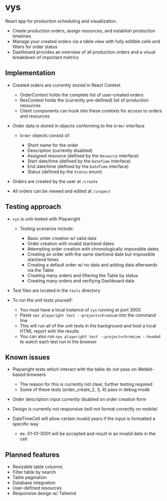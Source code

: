 # vys
React app for production scheduling and visualization.

- Create production orders, assign resources, and establish production timelines
- Manage your created orders via a table view with fully editible cells and filters for order status
- Dashboard provides an overview of all production orders and a visual breakdown of important metrics

## Implementation
- Created orders are currently stored in React Context

    - OrderContext holds the complete list of user-created orders
    - ResContext holds the (currently pre-defined) list of production resources
    - Client components can hook into these contexts for access to orders and resources

- Order data is stored in objects conforming to the `Order` interface

    - `Order` objects consist of:

        - Short name for the order
        - Description (currently disabled)
        - Assigned resource (defined by the `Resource` interface)
        - Start date/time (defined by the `DateTime` interface)
        - End date/time (defined by the `DateTime` interface)
        - Status (defined by the `Status` enum)

- Orders are created by the user at `/create`
- All orders can be viewed and edited at `/inspect`

## Testing approach
- `vys` is unit-tested with Playwright

    - Testing scenarios include:

        - Basic order creation w/ valid data
        - Order creation with invalid start/end dates
        - Attempting order creation with chronologically impossible dates
        - Creating an order with the same start/end date but impossible start/end times
        - Creating a default order w/ no data and adding data afterwards via the Table
        - Creating many orders and filtering the Table by status
        - Creating many orders and verifying Dashboard data

- Test files are located in the `tests` directory
- To run the unit tests yourself:

    - You must have a local instance of `vys` running at port 3000
    - Paste `npx playwright test --project=chromium` into the command line
    - This will run all of the unit tests in the background and host a local HTML report with the results
    - You can also run `npx playwright test --project=chromium --headed` to watch each test run in the browser

## Known issues
- Playwright tests which interact with the table do not pass on Webkit-based browsers
    - The reason for this is currently not clear, further testing required
    - Some of these tests (order_create_2, 3, 4) pass in debug mode

- Order description input currently disabled on order creation form
- Design is currently not responsive (will not format correctly on mobile)
- DateTimeCell will allow certain invalid years if the input is formatted a specific way
    - ex. 01-01-0001 will be accepted and result in an invalid date in the cell

## Planned features
- Resizable table columns
- Filter table by search
- Table pagination
- Database integration
- User-defined resources
- Responsive design w/ Tailwind
